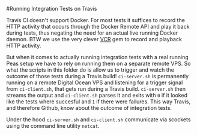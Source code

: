 #Running Integration Tests on Travis

Travis CI doesn't support Docker. For most tests it suffices to record the HTTP activity that occurs through the Docker
Remote API and play it back during tests, thus negating the need for an actual live running Docker daemon. BTW we use
the very clever [VCR](https://github.com/vcr/vcr) gem to record and playback HTTP activity.

But when it comes to actually running integration tests with a real running Peas setup we have to rely on running them
on a separate remote VPS. So what the scripts in this folder do is allow us to trigger and watch the outcome of those
tests during a Travis build! `ci-server.sh` is permanently running on a remote Digital Ocean VPS and listening for a
trigger signal from `ci-client.sh`, that gets run during a Travis build. `ci-server.sh` then streams the output and
`ci-client.sh` parses it and exits with `0` if it looked like the tests where succesful and `1` if there were failures.
This way Travis, and therefore Github, know about the outcome of integration tests.

Under the hood `ci-server.sh` and `ci-client.sh` communicate via scockets using the command line utility `netcat`.
